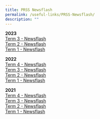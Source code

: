 ```yaml
---
title: PRSS Newsflash
permalink: /useful-links/PRSS-Newsflash/
description: ""
---
```

**2023**  
[Term 3 - Newsflash](/files/Useful%20Links/Newsflash/newsflash%20term%203%202023_final.pdf)<br>
[Term 2 - Newsflash](/files/Useful%20Links/Newsflash/newsflash%20term%202%202023_final.pdf)<br>
[Term 1 - Newsflash](/files/Useful%20Links/Newsflash/newsflash%20term%202%202023_final.pdf)

**2022**  
[Term 4 - Newsflash](/files/Newsflash%20Term%204%202022.pdf)<br>
[Term 3 - Newsflash](/files/Newsflash%20Term%203%202022.pdf)<br>
[Term 2 - Newsflash](/files/Newsflash%20Term%202%202022_Final.pdf)<br>
[Term 1 - Newsflash](/files/Newsflash%20Term%201%202022.pdf)
  
**2021**  
[Term 4 - Newsflash](/files/Newsflash%20Term%204%202021_Final.pdf)<br>
[Term 3 - Newsflash](/files/Newsflash%20Term%203%202021_Final.pdf)<br>
[Term 2 - Newsflash](/files/Newsflash%20Term%202%202021.pdf)<br>
[Term 1 - Newsflash](/files/Newsflash%20Term%201%202021_Final.pdf)